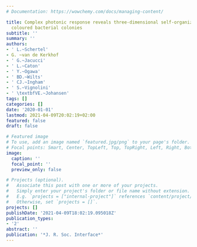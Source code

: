 ```yaml
---
# Documentation: https://wowchemy.com/docs/managing-content/

title: Complex photonic response reveals three-dimensional self-organization of structural
  coloured bacterial colonies
subtitle: ''
summary: ''
authors:
- ' L.~Schertel'
- G. ~van de Kerkhof
- ' G.~Jacucci'
- ' L.~Caton'
- ' Y.~Ogawa'
- ' BD.~Wilts'
- ' CJ.~Ingham'
- ' S.~Vignolini'
- ' \textbfVE.~Johansen'
tags: []
categories: []
date: '2020-01-01'
lastmod: 2021-04-09T20:02:19+02:00
featured: false
draft: false

# Featured image
# To use, add an image named `featured.jpg/png` to your page's folder.
# Focal points: Smart, Center, TopLeft, Top, TopRight, Left, Right, BottomLeft, Bottom, BottomRight.
image:
  caption: ''
  focal_point: ''
  preview_only: false

# Projects (optional).
#   Associate this post with one or more of your projects.
#   Simply enter your project's folder or file name without extension.
#   E.g. `projects = ["internal-project"]` references `content/project/deep-learning/index.md`.
#   Otherwise, set `projects = []`.
projects: []
publishDate: '2021-04-09T18:02:19.095018Z'
publication_types:
- '2'
abstract: ''
publication: '*J. R. Soc. Interface*'
---
```

